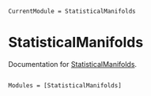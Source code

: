 ```@meta
CurrentModule = StatisticalManifolds
```

# StatisticalManifolds

Documentation for [StatisticalManifolds](https://github.com/Owner/StatisticalManifolds.jl).

```@index
```

```@autodocs
Modules = [StatisticalManifolds]
```
